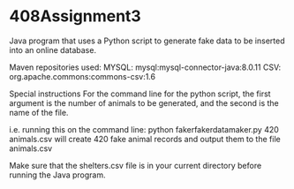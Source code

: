 # 408Assignment3
Java program that uses a Python script to generate fake data to be inserted into an online database.

Maven repositories used:
MYSQL: mysql:mysql-connector-java:8.0.11
CSV: org.apache.commons:commons-csv:1.6

Special instructions
For the command line for the python script, the first argument is the number of animals to be generated, and the second is the name of the file.

i.e. running this on the command line:
python fakerfakerdatamaker.py 420 animals.csv
will create 420 fake animal records and output them to the file animals.csv

Make sure that the shelters.csv file is in your current directory before running the Java program.
